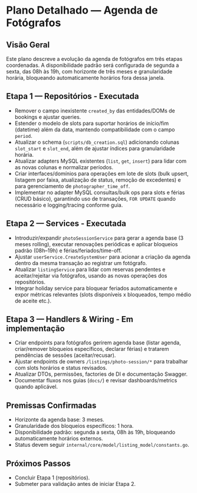 # Plano Detalhado — Agenda de Fotógrafos

## Visão Geral
Este plano descreve a evolução da agenda de fotógrafos em três etapas coordenadas. A disponibilidade padrão será configurada de segunda a sexta, das 08h às 19h, com horizonte de três meses e granularidade horária, bloqueando automaticamente horários fora dessa janela.

## Etapa 1 — Repositórios - Executada
- Remover o campo inexistente `created_by` das entidades/DOMs de bookings e ajustar queries.
- Estender o modelo de slots para suportar horários de início/fim (datetime) além da data, mantendo compatibilidade com o campo `period`.
- Atualizar o schema (`scripts/db_creation.sql`) adicionando colunas `slot_start` e `slot_end`, além de ajustar índices para granularidade horária.
- Atualizar adapters MySQL existentes (`list`, `get`, `insert`) para lidar com as novas colunas e normalizar períodos.
- Criar interfaces/domínios para operações em lote de slots (bulk upsert, listagem por faixa, atualização de status, remoção de excedentes) e para gerenciamento de `photographer_time_off`.
- Implementar no adapter MySQL consultas/bulk ops para slots e férias (CRUD básico), garantindo uso de transações, `FOR UPDATE` quando necessário e logging/tracing conforme guia.

## Etapa 2 — Services - Executada
- Introduzir/expandir `photoSessionService` para gerar a agenda base (3 meses rolling), executar renovações periódicas e aplicar bloqueios padrão (08h–19h) e férias/feriados/time-off.
- Ajustar `userService.CreateSystemUser` para acionar a criação da agenda dentro da mesma transação ao registrar um fotógrafo.
- Atualizar `listingService` para lidar com reservas pendentes e aceitar/rejeitar via fotógrafos, usando as novas operações dos repositórios.
- Integrar holiday service para bloquear feriados automaticamente e expor métricas relevantes (slots disponíveis x bloqueados, tempo médio de aceite etc.).

## Etapa 3 — Handlers & Wiring - Em implementação
- Criar endpoints para fotógrafos gerirem agenda base (listar agenda, criar/remover bloqueios específicos, declarar férias) e tratarem pendências de sessões (aceitar/recusar).
- Ajustar endpoints de owners `/listings/photo-session/*` para trabalhar com slots horários e status revisados.
- Atualizar DTOs, permissões, factories de DI e documentação Swagger.
- Documentar fluxos nos guias (`docs/`) e revisar dashboards/metrics quando aplicável.

## Premissas Confirmadas
- Horizonte da agenda base: 3 meses.
- Granularidade dos bloqueios específicos: 1 hora.
- Disponibilidade padrão: segunda a sexta, 08h às 19h, bloqueando automaticamente horários externos.
- Status devem seguir `internal/core/model/listing_model/constants.go`.

## Próximos Passos
- Concluir Etapa 1 (repositórios).
- Submeter para validação antes de iniciar Etapa 2.
